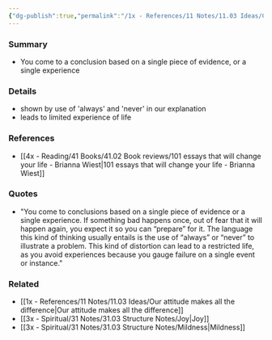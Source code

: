 ```yaml
---
{"dg-publish":true,"permalink":"/1x - References/11 Notes/11.03 Ideas/Cognitive Biases - Overgeneralization/","title":"Cognitive Biases - Overgeneralization","noteIcon":"","created":"2022-11-14T21:33:34.000+03:00","updated":"2024-02-14T20:18:34.382+03:00"}
---
```



### Summary
- You come to a conclusion based on a single piece of evidence, or a single experience

### Details
- shown by use of 'always' and 'never' in our explanation
- leads to limited experience of life

### References
- [[4x - Reading/41 Books/41.02 Book reviews/101 essays that will change your life - Brianna Wiest\|101 essays that will change your life - Brianna Wiest]]

### Quotes
- "You come to conclusions based on a single piece of evidence or a single experience. If something bad happens once, out of fear that it will happen again, you expect it so you can “prepare” for it. The language this kind of thinking usually entails is the use of “always” or “never” to illustrate a problem. This kind of distortion can lead to a restricted life, as you avoid experiences because you gauge failure on a single event or instance."

### Related
- [[1x - References/11 Notes/11.03 Ideas/Our attitude makes all the difference\|Our attitude makes all the difference]]
- [[3x - Spiritual/31 Notes/31.03 Structure Notes/Joy\|Joy]]
- [[3x - Spiritual/31 Notes/31.03 Structure Notes/Mildness\|Mildness]]